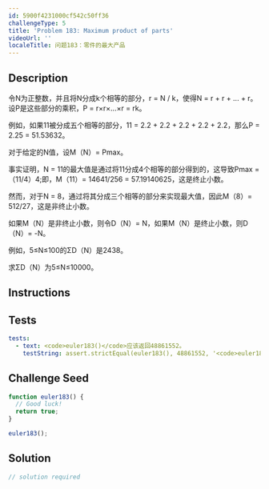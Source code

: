 ```yaml
---
id: 5900f4231000cf542c50ff36
challengeType: 5
title: 'Problem 183: Maximum product of parts'
videoUrl: ''
localeTitle: 问题183：零件的最大产品
---
```


## Description
<section id="description">令N为正整数，并且将N分成k个相等的部分，r = N / k，使得N = r + r + ... + r。设P是这些部分的乘积，P = r×r×...×r = rk。 <p>例如，如果11被分成五个相等的部分，11 = 2.2 + 2.2 + 2.2 + 2.2 + 2.2，那么P = 2.25 = 51.53632。 </p><p>对于给定的N值，设M（N）= Pmax。 </p><p>事实证明，N = 11的最大值是通过将11分成4个相等的部分得到的，这导致Pmax =（11/4）4;即，M（11）= 14641/256 = 57.19140625，这是终止小数。 </p><p>然而，对于N = 8，通过将其分成三个相等的部分来实现最大值，因此M（8）= 512/27，这是非终止小数。 </p><p>如果M（N）是非终止小数，则令D（N）= N，如果M（N）是终止小数，则D（N）= -N。 </p><p>例如，5≤N≤100的ΣD（N）是2438。 </p><p>求ΣD（N）为5≤N≤10000。 </p></section>

## Instructions
<section id="instructions">
</section>

## Tests
<section id='tests'>

```yml
tests:
  - text: <code>euler183()</code>应该返回48861552。
    testString: assert.strictEqual(euler183(), 48861552, '<code>euler183()</code> should return 48861552.');

```

</section>

## Challenge Seed
<section id='challengeSeed'>

<div id='js-seed'>

```js
function euler183() {
  // Good luck!
  return true;
}

euler183();

```

</div>



</section>

## Solution
<section id='solution'>

```js
// solution required
```
</section>
